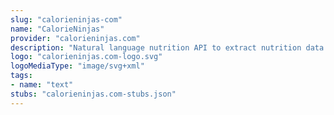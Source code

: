 ```yaml
---
slug: "calorieninjas-com"
name: "CalorieNinjas"
provider: "calorieninjas.com"
description: "Natural language nutrition API to extract nutrition data from any text."
logo: "calorieninjas.com-logo.svg"
logoMediaType: "image/svg+xml"
tags:
- name: "text"
stubs: "calorieninjas.com-stubs.json"
---
```

